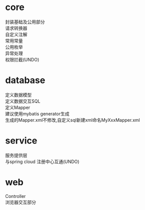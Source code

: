 <h1>core</h1>
     封装基础及公用部分 <br/>
     请求转换器<br/>
     自定义注解<br/>
     常用常量<br/>
     公用枚举<br/>
     异常处理<br/>
     权限拦截(UNDO)
     
<h1>database <br/></h1>
    定义数据模型 <br/>
    定义数据交互SQL<br/>
    定义Mapper<br/>
    建议使用mybatis generator生成<br/>
    生成的Mapper.xml不修改,自定义sql新建xml命名MyXxxMapper.xml<br/>
    
<h1>service <br/></h1>
    服务提供层<br/>
    与spring cloud 注册中心互通(UNDO)<br/>
    
<h1>web <br/></h1>
   Controller<br/>
   浏览器交互部分    